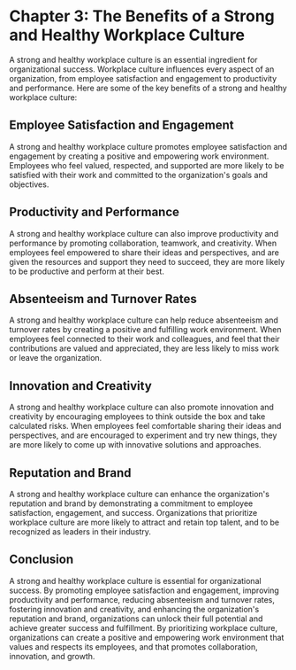 # Chapter 3: The Benefits of a Strong and Healthy Workplace Culture

A strong and healthy workplace culture is an essential ingredient for organizational success. Workplace culture influences every aspect of an organization, from employee satisfaction and engagement to productivity and performance. Here are some of the key benefits of a strong and healthy workplace culture:

Employee Satisfaction and Engagement
------------------------------------

A strong and healthy workplace culture promotes employee satisfaction and engagement by creating a positive and empowering work environment. Employees who feel valued, respected, and supported are more likely to be satisfied with their work and committed to the organization's goals and objectives.

Productivity and Performance
----------------------------

A strong and healthy workplace culture can also improve productivity and performance by promoting collaboration, teamwork, and creativity. When employees feel empowered to share their ideas and perspectives, and are given the resources and support they need to succeed, they are more likely to be productive and perform at their best.

Absenteeism and Turnover Rates
------------------------------

A strong and healthy workplace culture can help reduce absenteeism and turnover rates by creating a positive and fulfilling work environment. When employees feel connected to their work and colleagues, and feel that their contributions are valued and appreciated, they are less likely to miss work or leave the organization.

Innovation and Creativity
-------------------------

A strong and healthy workplace culture can also promote innovation and creativity by encouraging employees to think outside the box and take calculated risks. When employees feel comfortable sharing their ideas and perspectives, and are encouraged to experiment and try new things, they are more likely to come up with innovative solutions and approaches.

Reputation and Brand
--------------------

A strong and healthy workplace culture can enhance the organization's reputation and brand by demonstrating a commitment to employee satisfaction, engagement, and success. Organizations that prioritize workplace culture are more likely to attract and retain top talent, and to be recognized as leaders in their industry.

Conclusion
----------

A strong and healthy workplace culture is essential for organizational success. By promoting employee satisfaction and engagement, improving productivity and performance, reducing absenteeism and turnover rates, fostering innovation and creativity, and enhancing the organization's reputation and brand, organizations can unlock their full potential and achieve greater success and fulfillment. By prioritizing workplace culture, organizations can create a positive and empowering work environment that values and respects its employees, and that promotes collaboration, innovation, and growth.
